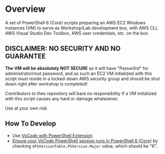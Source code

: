 # Overview

A set of PowerShell 6 (Core) scripts preparing an AWS EC2 Windows instances (VM) to serve as Workshop/Lab development box, with AWS CLI, AWS Visual Studio Dev Toolbox, AWS user credentials, etc. on the box.

## DISCLAIMER: NO SECURITY AND NO GUARANTEE

__The VM will be absolutely NOT SECURE__ as it will have "Passw0rd" for administrator/root password, and as such an EC2 VM initialized with this script must reside in a locked-down AWS security group and should be shut down right after workshop is completed!

Contributors to thes repository will bare no responsibility if a VM initialized with this script causes any hard or damage whatsoever. 

Use at your own risk.

## How To Develop

* Use [VsCode with PowerShell Extension](https://docs.microsoft.com/en-us/powershell/scripting/components/vscode/using-vscode?view=powershell-6)
* [Ensure your VsCode PowerShell session runs in PowerShell 6 (Core)](https://docs.microsoft.com/en-us/powershell/scripting/components/vscode/using-vscode?view=powershell-6#choosing-a-version-of-powershell-to-use-with-the-extension) by checking `$PSVersionTable.PSVersion.Major` value, which should be "6".